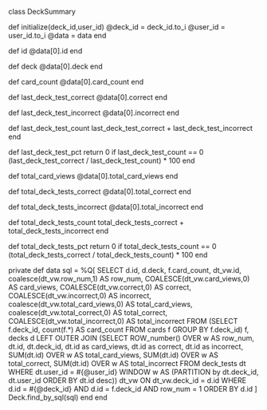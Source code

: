 

class DeckSummary

  def initialize(deck_id,user_id)
    @deck_id = deck_id.to_i
    @user_id = user_id.to_i
    @data = data
  end

  def id
    @data[0].id
  end

  def deck
    @data[0].deck
  end

  def card_count
    @data[0].card_count
  end

  def last_deck_test_correct
    @data[0].correct
  end

  def last_deck_test_incorrect
    @data[0].incorrect
  end

  def last_deck_test_count
    last_deck_test_correct + last_deck_test_incorrect
  end

  def last_deck_test_pct
    return 0 if last_deck_test_count == 0
    (last_deck_test_correct / last_deck_test_count) * 100
  end

  def total_card_views
    @data[0].total_card_views
  end

  def total_deck_tests_correct
    @data[0].total_correct
  end

  def total_deck_tests_incorrect
    @data[0].total_incorrect
  end

  def total_deck_tests_count
    total_deck_tests_correct + total_deck_tests_incorrect
  end

  def total_deck_tests_pct
    return 0 if total_deck_tests_count == 0
    (total_deck_tests_correct / total_deck_tests_count) * 100
  end

  private
  def data
    sql = %Q[
      SELECT d.id,
         d.deck,
         f.card_count,
         dt_vw.id,
         coalesce(dt_vw.row_num,1)             AS row_num,
         COALESCE(dt_vw.card_views,0)          AS card_views,
         COALESCE(dt_vw.correct,0)             AS correct,
         COALESCE(dt_vw.incorrect,0)           AS incorrect,
         coalesce(dt_vw.total_card_views,0)    AS total_card_views,
         coalesce(dt_vw.total_correct,0)       AS total_correct,
         COALESCE(dt_vw.total_incorrect,0)     AS total_incorrect
  FROM (SELECT f.deck_id,
               count(f.*) AS card_count
          FROM cards f
         GROUP BY f.deck_id) f,
       decks d
       LEFT OUTER JOIN (SELECT ROW_number() OVER w AS row_num,
                               dt.id,
                               dt.deck_id,
                               dt.id as card_views,
                               dt.id as correct,
                               dt.id as incorrect,
                               SUM(dt.id)  OVER w AS total_card_views,
                               SUM(dt.id)     OVER w AS total_correct,
                               SUM(dt.id)   OVER w AS total_incorrect
                        FROM deck_tests dt
                        WHERE dt.user_id = #{@user_id}
                        WINDOW w AS (PARTITION by dt.deck_id, dt.user_id ORDER BY dt.id desc)) dt_vw
        ON dt_vw.deck_id = d.id
  WHERE d.id = #{@deck_id}
  AND d.id = f.deck_id
  AND row_num = 1
  ORDER BY d.id
    ]
    Deck.find_by_sql(sql)
  end
end
